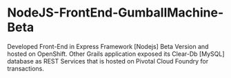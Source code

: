 NodeJS-FrontEnd-GumballMachine-Beta
===================================

Developed Front-End in Express Framework [Nodejs] Beta Version and hosted on OpenShift. Other Grails application exposed its Clear-Db [MySQL] database as REST Services that is hosted on Pivotal Cloud Foundry for transactions.
